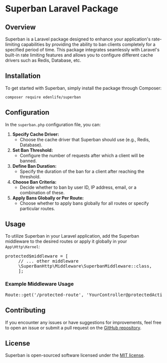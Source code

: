 # Superban Laravel Package

## Overview

Superban is a Laravel package designed to enhance your application's rate-limiting capabilities by providing the ability to ban clients completely for a specified period of time. This package integrates seamlessly with Laravel's built-in rate limiting features and allows you to configure different cache drivers such as Redis, Database, etc.

## Installation

To get started with Superban, simply install the package through Composer:

<pre><div class="bg-black rounded-md"><div class="p-4 overflow-y-auto"><code class="!whitespace-pre hljs language-bash">composer require edenlife/superban
</code></div></div></pre>

## Configuration

In the `superban.php` configuration file, you can:

1. **Specify Cache Driver:**
   * Choose the cache driver that Superban should use (e.g., Redis, Database).
2. **Set Ban Threshold:**
   * Configure the number of requests after which a client will be banned.
3. **Define Ban Duration:**
   * Specify the duration of the ban for a client after reaching the threshold.
4. **Choose Ban Criteria:**
   * Decide whether to ban by user ID, IP address, email, or a combination of these.
5. **Apply Bans Globally or Per Route:**
   * Choose whether to apply bans globally for all routes or specify particular routes.

## Usage

To utilize Superban in your Laravel application, add the Superban middleware to the desired routes or apply it globally in your `App\Http\Kernel`:

<pre>protected$middleware = [
     // ... other middleware
     \SuperBanHttp\Middleware\SuperbanMiddleware::class,
     ];</pre>

### Example Middleware Usage

<pre>Route::get('/protected-route', 'YourController@protectedAction')->middleware('superban:10,2,10');
</pre>

## Contributing

If you encounter any issues or have suggestions for improvements, feel free to open an issue or submit a pull request on the [GitHub repository](https://github.com/Antonyodu/superban).

## License

Superban is open-sourced software licensed under the [MIT license](https://chat.openai.com/c/LICENSE.md).
